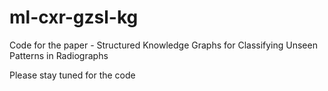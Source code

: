 # ml-cxr-gzsl-kg
Code for the paper - Structured Knowledge Graphs for Classifying Unseen Patterns in Radiographs

Please stay tuned for the code
